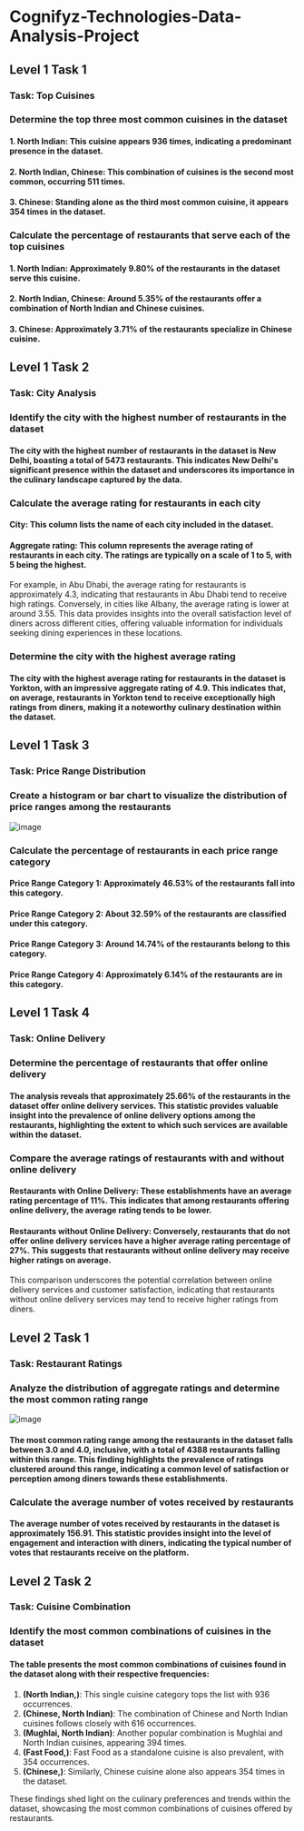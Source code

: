 # Cognifyz-Technologies-Data-Analysis-Project

##  Level 1 Task 1
### Task: Top Cuisines
### Determine the top three most common cuisines in the dataset
#### 1. **North Indian**: This cuisine appears 936 times, indicating a predominant presence in the dataset.
#### 2. **North Indian, Chinese**: This combination of cuisines is the second most common, occurring 511 times.
#### 3. **Chinese**: Standing alone as the third most common cuisine, it appears 354 times in the dataset.

### Calculate the percentage of restaurants that serve each of the top cuisines
#### 1. **North Indian**: Approximately 9.80% of the restaurants in the dataset serve this cuisine.
#### 2. **North Indian, Chinese**: Around 5.35% of the restaurants offer a combination of North Indian and Chinese cuisines.
#### 3. **Chinese**: Approximately 3.71% of the restaurants specialize in Chinese cuisine.


## Level 1 Task 2
### Task: City Analysis
### Identify the city with the highest number of restaurants in the dataset
#### The city with the highest number of restaurants in the dataset is New Delhi, boasting a total of 5473 restaurants. This indicates New Delhi's significant presence within the dataset and underscores its importance in the culinary landscape captured by the data.

### Calculate the average rating for restaurants in each city
#### **City**: This column lists the name of each city included in the dataset.
#### **Aggregate rating**: This column represents the average rating of restaurants in each city. The ratings are typically on a scale of 1 to 5, with 5 being the highest.
For example, in Abu Dhabi, the average rating for restaurants is approximately 4.3, indicating that restaurants in Abu Dhabi tend to receive high ratings. Conversely, in cities like Albany, the average rating is lower at around 3.55.
This data provides insights into the overall satisfaction level of diners across different cities, offering valuable information for individuals seeking dining experiences in these locations.

### Determine the city with the highest average rating
#### The city with the highest average rating for restaurants in the dataset is Yorkton, with an impressive aggregate rating of 4.9. This indicates that, on average, restaurants in Yorkton tend to receive exceptionally high ratings from diners, making it a noteworthy culinary destination within the dataset.


## Level 1 Task 3
### Task: Price Range Distribution
### Create a histogram or bar chart to visualize the distribution of price ranges among the restaurants
![image](https://github.com/labhi-26/Cognifyz-Technologies-Data-Analysis-Project/assets/137891712/9361a0b1-8988-4774-a8ae-f15f25a378f3)

### Calculate the percentage of restaurants in each price range category
#### **Price Range Category 1**: Approximately 46.53% of the restaurants fall into this category.
#### **Price Range Category 2**: About 32.59% of the restaurants are classified under this category.
#### **Price Range Category 3**: Around 14.74% of the restaurants belong to this category.
#### **Price Range Category 4**: Approximately 6.14% of the restaurants are in this category.


## Level 1 Task 4
### Task: Online Delivery
### Determine the percentage of restaurants that offer online delivery
#### The analysis reveals that approximately 25.66% of the restaurants in the dataset offer online delivery services. This statistic provides valuable insight into the prevalence of online delivery options among the restaurants, highlighting the extent to which such services are available within the dataset.

### Compare the average ratings of restaurants with and without online delivery
#### **Restaurants with Online Delivery**: These establishments have an average rating percentage of 11%. This indicates that among restaurants offering online delivery, the average rating tends to be lower.
#### **Restaurants without Online Delivery**: Conversely, restaurants that do not offer online delivery services have a higher average rating percentage of 27%. This suggests that restaurants without online delivery may receive higher ratings on average.

This comparison underscores the potential correlation between online delivery services and customer satisfaction, indicating that restaurants without online delivery services may tend to receive higher ratings from diners.


## Level 2 Task 1
### Task: Restaurant Ratings
### Analyze the distribution of aggregate ratings and determine the most common rating range
![image](https://github.com/labhi-26/Cognifyz-Technologies-Data-Analysis-Project/assets/137891712/e86029e2-f915-4d7c-b6f7-7112eb752e79)

#### The most common rating range among the restaurants in the dataset falls between 3.0 and 4.0, inclusive, with a total of 4388 restaurants falling within this range. This finding highlights the prevalence of ratings clustered around this range, indicating a common level of satisfaction or perception among diners towards these establishments.

### Calculate the average number of votes received by restaurants
#### The average number of votes received by restaurants in the dataset is approximately 156.91. This statistic provides insight into the level of engagement and interaction with diners, indicating the typical number of votes that restaurants receive on the platform.


## Level 2 Task 2
### Task: Cuisine Combination
### Identify the most common combinations of cuisines in the dataset
#### The table presents the most common combinations of cuisines found in the dataset along with their respective frequencies:
1. **(North Indian,)**: This single cuisine category tops the list with 936 occurrences.
2. **(Chinese, North Indian)**: The combination of Chinese and North Indian cuisines follows closely with 616 occurrences.
3. **(Mughlai, North Indian)**: Another popular combination is Mughlai and North Indian cuisines, appearing 394 times.
4. **(Fast Food,)**: Fast Food as a standalone cuisine is also prevalent, with 354 occurrences.
5. **(Chinese,)**: Similarly, Chinese cuisine alone also appears 354 times in the dataset.

These findings shed light on the culinary preferences and trends within the dataset, showcasing the most common combinations of cuisines offered by restaurants.




